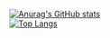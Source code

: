 [![Anurag's GitHub stats](https://github-readme-stats.vercel.app/api?username=JUSTIVE)](https://github.com/anuraghazra/github-readme-stats)  
[![Top Langs](https://github-readme-stats.vercel.app/api/top-langs/?username=JUSTIVE&layout=compact)](https://github.com/anuraghazra/github-readme-stats) 

